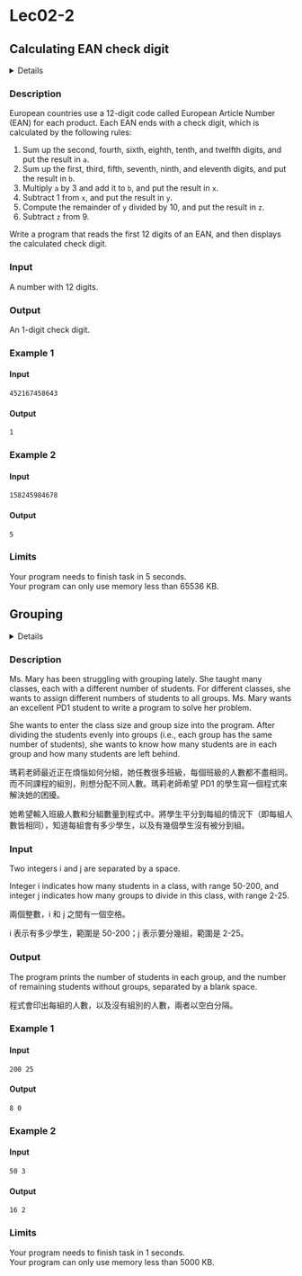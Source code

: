 # Lec02-2
## Calculating EAN check digit
<details>
<summary>Details</summary>

Level: Easy  
Tags: Assignments, Expression, Format I/O  
Problem ID: [i1DZM6oVaRqf](https://ckj.imslab.org/#/problems/i1DZM6oVaRqf)  
</details>

### Description
European countries use a 12-digit code called European Article Number (EAN) for each product. Each EAN ends with a check digit, which is calculated by the following rules:

1. Sum up the second, fourth, sixth, eighth, tenth, and twelfth digits, and put the result in `a`.
2. Sum up the first, third, fifth, seventh, ninth, and eleventh digits, and put the result in `b`.
3. Multiply `a` by 3 and add it to `b`, and put the result in `x`.
4. Subtract 1 from `x`, and put the result in `y`.
5. Compute the remainder of `y` divided by 10, and put the result in `z`.
6. Subtract `z` from 9.

Write a program that reads the first 12 digits of an EAN, and then displays the calculated check digit.


### Input
A number with 12 digits.
### Output
An 1-digit check digit.

### Example 1
#### Input
```
452167458643
```
#### Output
```
1
```

### Example 2
#### Input
```
158245984678
```
#### Output
```
5
```

### Limits
Your program needs to finish task in 5 seconds.  
Your program can only use memory less than 65536 KB.  
## Grouping
<details>
<summary>Details</summary>

Level: Easy  
Tags: Assignments, Format I/O, Expression  
Problem ID: [elNy-esHjcS-](https://ckj.imslab.org/#/problems/elNy-esHjcS-)  
</details>

### Description
Ms. Mary has been struggling with grouping lately. She taught many classes, each with a different number of students. For different classes, she wants to assign different numbers of students to all groups. Ms. Mary wants an excellent PD1 student to write a program to solve her problem.

She wants to enter the class size and group size into the program. After dividing the students evenly into groups (i.e., each group has the same number of students), she wants to know how many students are in each group and how many students are left behind.

瑪莉老師最近正在煩惱如何分組，她任教很多班級，每個班級的人數都不盡相同。而不同課程的組別，則想分配不同人數。瑪莉老師希望 PD1 的學生寫一個程式來解決她的困擾。

她希望輸入班級人數和分組數量到程式中。將學生平分到每組的情況下（即每組人數皆相同），知道每組會有多少學生，以及有幾個學生沒有被分到組。


### Input
Two integers i and j are separated by a space.

Integer i indicates how many students in a class, with range 50-200, and integer j indicates how many groups to divide in this class, with range 2-25.

兩個整數，i 和 j 之間有一個空格。

i 表示有多少學生，範圍是 50-200；j 表示要分幾組，範圍是 2-25。
### Output
The program prints the number of students in each group, and the number of remaining students without groups, separated by a blank space.

程式會印出每組的人數，以及沒有組別的人數，兩者以空白分隔。

### Example 1
#### Input
```
200 25
```
#### Output
```
8 0
```

### Example 2
#### Input
```
50 3
```
#### Output
```
16 2
```

### Limits
Your program needs to finish task in 1 seconds.  
Your program can only use memory less than 5000 KB.  
